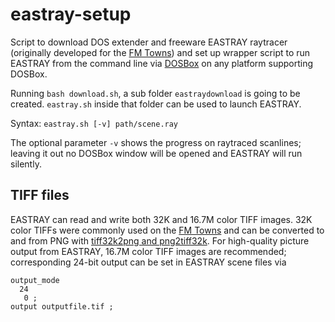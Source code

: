 # eastray-setup

Script to download DOS extender and freeware EASTRAY raytracer (originally developed for the [FM Towns](https://en.wikipedia.org/wiki/FM_Towns)) and set up wrapper script to run EASTRAY from the command line via [DOSBox](https://www.dosbox.com) on any platform supporting DOSBox.

Running `bash download.sh`, a sub folder `eastraydownload` is going to be created. `eastray.sh` inside that folder can be used to launch EASTRAY.

Syntax: `eastray.sh [-v] path/scene.ray`

The optional parameter `-v` shows the progress on raytraced scanlines; leaving it out no DOSBox window will be opened and EASTRAY will run silently.

## TIFF files
EASTRAY can read and write both 32K and 16.7M color TIFF images. 32K color TIFFs were commonly used on the [FM Towns](https://en.wikipedia.org/wiki/FM_Towns) and can be converted to and from PNG with [tiff32k2png and png2tiff32k](https://github.com/v-joe/tiff32k). For high-quality picture output from EASTRAY, 16.7M color TIFF images are recommended; corresponding 24-bit output can be set in EASTRAY scene files via
```
output_mode
  24
   0 ;
output outputfile.tif ;
```
